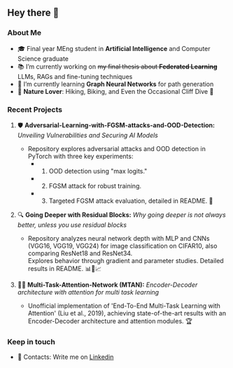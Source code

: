 ## Hey there 👋

### About Me
- 🎓 Final year MEng student in **Artificial Intelligence** and Computer Science graduate
- 📚 I’m currently working on ~~my final thesis about **Federated Learning**~~ LLMs, RAGs and fine-tuning techniques
- 🧬 I’m currently learning **Graph Neural Networks** for path generation
- 🌄 **Nature Lover**: Hiking, Biking, and Even the Occasional Cliff Dive 🌊

### Recent Projects

1. 🛡️ **Adversarial-Learning-with-FGSM-attacks-and-OOD-Detection:** *Unveiling Vulnerabilities and Securing AI Models* 
   - Repository explores adversarial attacks and OOD detection in PyTorch with three key experiments:
      - 1. OOD detection using "max logits."
      - 2. FGSM attack for robust training.
      - 3. Targeted FGSM attack evaluation, detailed in README. 🎯

2. 🔍 **Going Deeper with Residual Blocks:** *Why going deeper is not always better, unless you use residual blocks*
   - Repository analyzes neural network depth with MLP and CNNs (VGG16, VGG19, VGG24) for image classification on CIFAR10, also comparing ResNet18 and ResNet34.   
     Explores behavior through gradient and parameter studies. Detailed results in README. 📊🧠📈

3. 🤹‍♂️ **Multi-Task-Attention-Network (MTAN):** *Encoder-Decoder architecture with attention for multi task learning* 
   - Unofficial implementation of 'End-To-End Multi-Task Learning with Attention' (Liu et al., 2019), achieving state-of-the-art 
     results with an Encoder-Decoder architecture and attention modules. 🏆

### Keep in touch
- 📧 Contacts: Write me on [Linkedin](https://www.linkedin.com/in/salah-jebali-dev)
